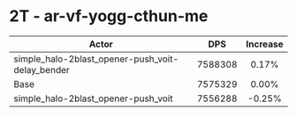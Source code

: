 # 2T - ar-vf-yogg-cthun-me
| Actor | DPS | Increase |
|---|:---:|:---:|
|simple_halo-2blast_opener-push_voit-delay_bender|7588308|0.17%|
|Base|7575329|0.00%|
|simple_halo-2blast_opener-push_voit|7556288|-0.25%|
